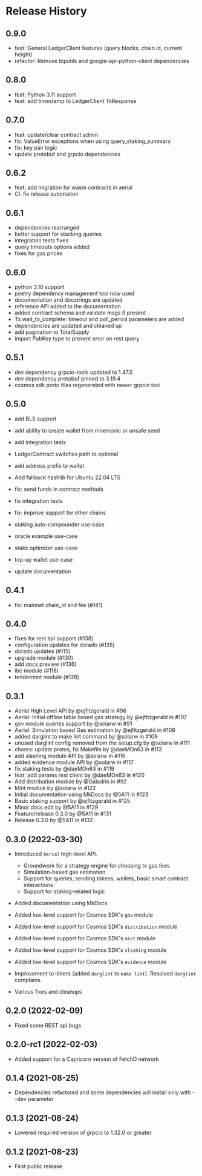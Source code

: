 # Release History

## 0.9.0

- feat: General LedgerClient features (query blocks, chain id, current height)
- refactor: Remove biputils and google-api-python-client dependencies

## 0.8.0

- feat: Python 3.11 support
- feat: add timestamp to LedgerClient TxResponse

## 0.7.0

- feat: update/clear contract admin
- fix: ValueError exceptions when using query_staking_summary
- fix: key pair logic
- update protobuf and grpcio dependencies

## 0.6.2

- feat: add migration for wasm contracts in aerial
- CI: fix release automation

## 0.6.1

- dependencies rearranged
- better support for stacking queries
- integration tests fixes
- query timeouts options added
- fixes for gas prices

## 0.6.0

- python 3.10 support
- poetry dependency management tool now used
- documentation and docstrings are updated
- reference API added to the documentation
- added contract schema and validate msgs if present
- Tx.wait_to_complete: timeout and poll_period parameters are added
- dependencies are updated and cleaned up
- add pagination to TotalSupply
- import PubKey type to prevent error on rest query

## 0.5.1

- dev dependency grpcio-tools updated to 1.47.0
- dev dependency protobuf pinned to 3.19.4
- cosmos sdk proto files regenerated with newer grpcio tool

## 0.5.0

- add BLS support
- add ability to create wallet from mnemonic or unsafe seed
- add integration tests
- LedgerContract switches path to optional
- add address prefix to wallet
- Add fallback hashlib for Ubuntu 22.04 LTS

- fix: send funds in contract methods
- fix integration tests
- fix: improve support for other chains

- staking auto-compounder use-case
- oracle example use-case
- stake optimizer use-case
- top-up wallet use-case

- update documentation

## 0.4.1

- fix: mainnet chain_id and fee (#141)

## 0.4.0

- fixes for rest api support (#138)
- configuration updates for dorado (#135)
- dorado updates (#115)
- upgrade module (#130)
- add docs preview (#136)
- ibc module (#118)
- tendermint module (#128)

## 0.3.1

- Aerial High Level API by @ejfitzgerald in #96
- Aerial: Initial offline table based gas strategy by @ejfitzgerald in #107
- gov module queries support by @solarw in #91
- Aerial: Simulation based Gas estimation by @ejfitzgerald in #108
- added darglint to make lint command by @solarw in #109
- unused darglint config removed from the setup.cfg by @solarw in #111
- chores: update protos, fix Makefile by @daeMOn63 in #113
- add slashing module API by @solarw in #116
- added evidence module API by @solarw in #117
- fix staking tests by @daeMOn63 in #119
- feat: add params rest client by @daeMOn63 in #120
- Add distribution module by @Galadrin in #92
- Mint module by @solarw in #122
- Initial documentation using MkDocs by @5A11 in #123
- Basic staking support by @ejfitzgerald in #125
- Minor docs edit by @5A11 in #129
- Feature/release 0.3.0 by @5A11 in #131
- Release 0.3.0 by @5A11 in #132

## 0.3.0 (2022-03-30)

- Introduced `Aerial` high-level API.
  - Groundwork for a strategy engine for choosing tx gas fees
  - Simulation-based gas estimation
  - Support for queries, sending tokens, wallets, basic smart contract interactions
  - Support for staking-related logic

- Added documentation using MkDocs

- Added low-level support for Cosmos SDK's `gov` module
- Added low-level support for Cosmos SDK's `distribution` module
- Added low-level support for Cosmos SDK's `mint` module

- Added low-level support for Cosmos SDK's `slashing` module
- Added low-level support for Cosmos SDK's `evidence` module

- Improvement to linters (added `darglint` to `make lint`). Resolved `darglint` complains.

- Various fixes and cleanups

## 0.2.0 (2022-02-09)

- Fixed some REST api bugs

## 0.2.0-rc1 (2022-02-03)

- Added support for a Capricorn version of FetchD network

## 0.1.4 (2021-08-25)

- Dependencies refactored and some dependencies will install only with --dev parameter

## 0.1.3 (2021-08-24)

- Lowered required version of grpcio to 1.32.0 or greater

## 0.1.2 (2021-08-23)

- First public release
